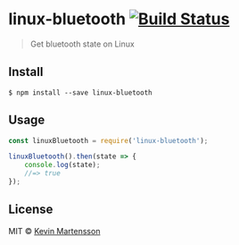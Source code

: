 # linux-bluetooth [![Build Status](https://travis-ci.org/kevva/linux-bluetooth.svg?branch=master)](https://travis-ci.org/kevva/linux-bluetooth)

> Get bluetooth state on Linux


## Install

```
$ npm install --save linux-bluetooth
```


## Usage

```js
const linuxBluetooth = require('linux-bluetooth');

linuxBluetooth().then(state => {
	console.log(state);
	//=> true
});
```


## License

MIT © [Kevin Martensson](http://github.com/kevva)
